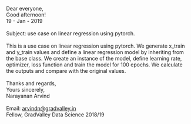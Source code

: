Dear everyone, <br>
Good afternoon! <br>
19 - Jan - 2019 <br>
<br>
Subject: use case on linear regression using pytorch.
<br>
<br>
This is a use case on linear regression using pytorch. We generate x_train and y_train values and define a linear regression model 
by inheriting from the base class. We create an instance of the model, define learning rate, optimizer, loss function and train the 
model for 100 epochs. We calculate the outputs and compare with the original values.
<br>
<br>
Thanks and regards, <br>
Yours sincerely, <br>
Narayanan Arvind <br>
<br>
Email: arvindn@gradvalley.in <br>
Fellow, GradValley Data Science 2018/19
